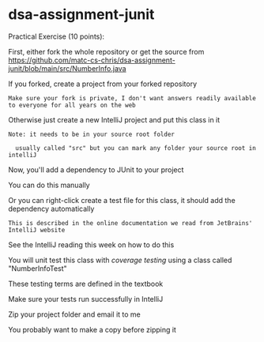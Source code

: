 # dsa-assignment-junit

Practical Exercise (10 points):

First, either fork the whole repository or get the source from https://github.com/matc-cs-chris/dsa-assignment-junit/blob/main/src/NumberInfo.java

  If you forked, create a project from your forked repository
  
    Make sure your fork is private, I don't want answers readily available to everyone for all years on the web
    
  Otherwise just create a new IntelliJ project and put this class in it
    
    Note: it needs to be in your source root folder
      
      usually called "src" but you can mark any folder your source root in intelliJ

Now, you'll add a dependency to JUnit to your project
  
  You can do this manually
  
  Or you can right-click create a test file for this class, it should add the dependency automatically
    
    This is described in the online documentation we read from JetBrains' IntelliJ website
  
  See the IntelliJ reading this week on how to do this

You will unit test this class with *coverage testing* using a class called "NumberInfoTest"
  
  These testing terms are defined in the textbook

Make sure your tests run successfully in IntelliJ

Zip your project folder and email it to me
  
  You probably want to make a copy before zipping it

